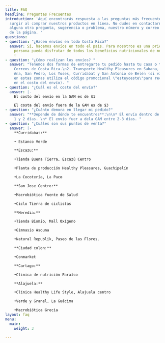 ```yaml
---
title: FAQ
headline: Preguntas Frecuentes
introduction: 'Aquí encontrarás respuesta a las preguntas más frecuentes que te puedan
  surgir al comprar nuestros productos en línea. No dudes en contactarnos si tienes
  alguna otra pregunta, sugerencia o problema, nuestro número y correo están al final
  de la página. '
questions:
- question: "¿Hacen envíos en todo Costa Rica?"
  answer: Sí, hacemos envíos en todo el país. Para nosotros es una prioridad que cada
    persona pueda disfrutar de todos los beneficios nutricionales de nuestros productos
    ♡
- question: "¿Cómo realizan los envíos? "
  answer: "Tenemos dos formas de entregarte tu pedido hasta tu casa o trabajo:\n\n1.
    Correos de Costa Rica.\n2. Transporte Healthy Pleasures en Sabana, Escazú, Santa
    Ana, San Pedro, Los Yoses, Curridabat y San Antonio de Belén (si vivís o trabajas
    en estas zonas utiliza el código promocional \"esteyoeste\"para recibir un descuento
    en el costo del envío). "
- question: "¿Cuál es el costo del envío?"
  answer: |-
    El costo del envío en la GAM es de $1

    El costa del envío fuera de la GAM es de $3
- question: "¿Cuánto demora en llegar mi pedido?"
  answer: "**Depende de dónde te encuentres**:\n\n* El envío dentro de la GAM entre
    1 y 2 días. \n* El envío fuer a dela GAM entre 2-3 días. "
- question: "¿Cuáles son sus puntos de venta?"
  answer: |-
    **Curridabat:**

    • Estanco Verde

    **Escazu:**

    •Tienda Buena Tierra, Escazú Centro

    •Planta de producción Healthy Pleasures, Guachipelín

    •La Cocotería, La Paco

    **San Jose Centro:**

    •Macrobiótica fuente de Salud

    •Ciclo Tierra de ciclistas

    **Heredia:**

    •Tienda Biomio, Mall Oxígeno

    •Gimnasio Asouna

    •Natural Republik, Paseo de las Flores.

    **Ciudad colon:**

    •Conmarket

    **Cartago:**

    •Clinica de nutrición Paraíso

    **Alajuela:**

    •Clínica Healthy Life Style, Alajuela centro

    •Verde y Granel, La Guácima

    •Macrobiótica Grecia
layout: faq
menu:
  main:
    weight: 3

---
```

